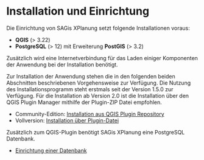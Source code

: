 # Installation und Einrichtung

Die Einrichtung von SAGis XPlanung setzt folgende Installationen voraus:

- **QGIS** (> 3.22)
- **PostgreSQL** (> 12) mit Erweiterung **PostGIS** (> 3.2)

Zusätzlich wird eine Internetverbindung für das Laden einiger Komponenten der Anwendung bei der Installation benötigt.

Zur Installation der Anwendung stehen die in den folgenden beiden Abschnitten beschriebenen Vorgehensweise zur 
Verfügung. Die Nutzung des Installationsprogramm steht erstmals seit der Version 1.5.0 zur Verfügung. Für die 
Installation ab Version 2.0 ist die Installation über den QGIS Plugin Manager mithilfe der Plugin-ZIP Datei empfohlen.

- Community-Edition: [Installation aus QGIS Plugin Repository](install.md#installation-aus-qgis-plugin-repository)
- Vollversion: [Installation über Plugin-Datei](install.md#installation-uber-plugin-datei)


Zusätzlich zum QGIS-Plugin benötigt SAGis XPlanung eine PostgreSQL Datenbank.

- [Einrichtung einer Datenbank]()